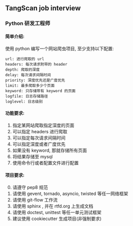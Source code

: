 ## TangScan job interview

### Python 研发工程师

#### 简单介绍:
使用 python 编写一个网站爬虫项目, 至少支持以下配置:

```
url: 进行爬取的 url 
headers: 每次请求附带的 header
depth: 爬取的深度
delay: 每次请求间隔时间
priority: 深度优先还是广度优先
limit: 最多爬取多少个页面
keyword: 只存储带有 keyword 的页面
logfile: 日志存储路径
loglevel: 日志级别
```

#### 功能要求:
1. 指定某网站爬取指定深度的页面
2. 可以指定 headers 进行爬取
3. 可以指定每次请求间隔时间
4. 可以指定深度或者广度优先
5. 如果没有 keyword, 那就存储所有页面
6. 将结果存储至 mysql
7. 使用命令行或者配置文件进行配置

#### 项目要求:
0. 请遵守 pep8 规范
1. 请使用 gevent, tornado, asyncio, twisted 等任一网络框架
2. 请使用 git-flow 工作流
3. 请使用 sphinx , 并在 rtfd.org 上生成文档
4. 请使用 doctest, unittest 等任一单元测试框架
5. 建议使用 cookiecutter 生成项目(非强制要求)
